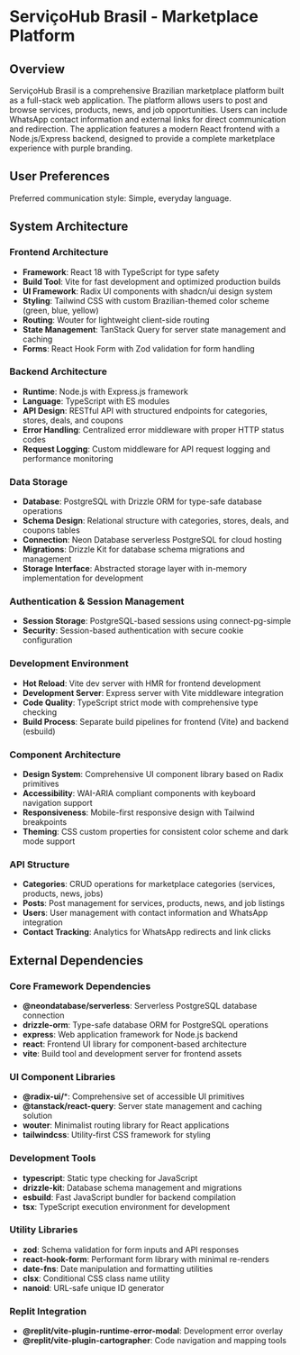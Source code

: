 # ServiçoHub Brasil - Marketplace Platform

## Overview

ServiçoHub Brasil is a comprehensive Brazilian marketplace platform built as a full-stack web application. The platform allows users to post and browse services, products, news, and job opportunities. Users can include WhatsApp contact information and external links for direct communication and redirection. The application features a modern React frontend with a Node.js/Express backend, designed to provide a complete marketplace experience with purple branding.

## User Preferences

Preferred communication style: Simple, everyday language.

## System Architecture

### Frontend Architecture
- **Framework**: React 18 with TypeScript for type safety
- **Build Tool**: Vite for fast development and optimized production builds
- **UI Framework**: Radix UI components with shadcn/ui design system
- **Styling**: Tailwind CSS with custom Brazilian-themed color scheme (green, blue, yellow)
- **Routing**: Wouter for lightweight client-side routing
- **State Management**: TanStack Query for server state management and caching
- **Forms**: React Hook Form with Zod validation for form handling

### Backend Architecture
- **Runtime**: Node.js with Express.js framework
- **Language**: TypeScript with ES modules
- **API Design**: RESTful API with structured endpoints for categories, stores, deals, and coupons
- **Error Handling**: Centralized error middleware with proper HTTP status codes
- **Request Logging**: Custom middleware for API request logging and performance monitoring

### Data Storage
- **Database**: PostgreSQL with Drizzle ORM for type-safe database operations
- **Schema Design**: Relational structure with categories, stores, deals, and coupons tables
- **Connection**: Neon Database serverless PostgreSQL for cloud hosting
- **Migrations**: Drizzle Kit for database schema migrations and management
- **Storage Interface**: Abstracted storage layer with in-memory implementation for development

### Authentication & Session Management
- **Session Storage**: PostgreSQL-based sessions using connect-pg-simple
- **Security**: Session-based authentication with secure cookie configuration

### Development Environment
- **Hot Reload**: Vite dev server with HMR for frontend development
- **Development Server**: Express server with Vite middleware integration
- **Code Quality**: TypeScript strict mode with comprehensive type checking
- **Build Process**: Separate build pipelines for frontend (Vite) and backend (esbuild)

### Component Architecture
- **Design System**: Comprehensive UI component library based on Radix primitives
- **Accessibility**: WAI-ARIA compliant components with keyboard navigation support
- **Responsiveness**: Mobile-first responsive design with Tailwind breakpoints
- **Theming**: CSS custom properties for consistent color scheme and dark mode support

### API Structure
- **Categories**: CRUD operations for marketplace categories (services, products, news, jobs)
- **Posts**: Post management for services, products, news, and job listings
- **Users**: User management with contact information and WhatsApp integration
- **Contact Tracking**: Analytics for WhatsApp redirects and link clicks

## External Dependencies

### Core Framework Dependencies
- **@neondatabase/serverless**: Serverless PostgreSQL database connection
- **drizzle-orm**: Type-safe database ORM for PostgreSQL operations
- **express**: Web application framework for Node.js backend
- **react**: Frontend UI library for component-based architecture
- **vite**: Build tool and development server for frontend assets

### UI Component Libraries
- **@radix-ui/***: Comprehensive set of accessible UI primitives
- **@tanstack/react-query**: Server state management and caching solution
- **wouter**: Minimalist routing library for React applications
- **tailwindcss**: Utility-first CSS framework for styling

### Development Tools
- **typescript**: Static type checking for JavaScript
- **drizzle-kit**: Database schema management and migrations
- **esbuild**: Fast JavaScript bundler for backend compilation
- **tsx**: TypeScript execution environment for development

### Utility Libraries
- **zod**: Schema validation for form inputs and API responses
- **react-hook-form**: Performant form library with minimal re-renders
- **date-fns**: Date manipulation and formatting utilities
- **clsx**: Conditional CSS class name utility
- **nanoid**: URL-safe unique ID generator

### Replit Integration
- **@replit/vite-plugin-runtime-error-modal**: Development error overlay
- **@replit/vite-plugin-cartographer**: Code navigation and mapping tools